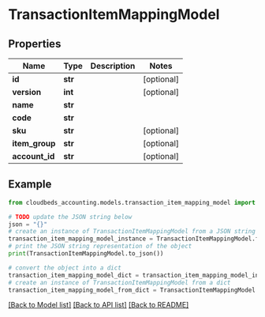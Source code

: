 # TransactionItemMappingModel


## Properties

Name | Type | Description | Notes
------------ | ------------- | ------------- | -------------
**id** | **str** |  | [optional] 
**version** | **int** |  | [optional] 
**name** | **str** |  | 
**code** | **str** |  | 
**sku** | **str** |  | [optional] 
**item_group** | **str** |  | [optional] 
**account_id** | **str** |  | [optional] 

## Example

```python
from cloudbeds_accounting.models.transaction_item_mapping_model import TransactionItemMappingModel

# TODO update the JSON string below
json = "{}"
# create an instance of TransactionItemMappingModel from a JSON string
transaction_item_mapping_model_instance = TransactionItemMappingModel.from_json(json)
# print the JSON string representation of the object
print(TransactionItemMappingModel.to_json())

# convert the object into a dict
transaction_item_mapping_model_dict = transaction_item_mapping_model_instance.to_dict()
# create an instance of TransactionItemMappingModel from a dict
transaction_item_mapping_model_from_dict = TransactionItemMappingModel.from_dict(transaction_item_mapping_model_dict)
```
[[Back to Model list]](../README.md#documentation-for-models) [[Back to API list]](../README.md#documentation-for-api-endpoints) [[Back to README]](../README.md)


